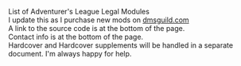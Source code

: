 List of Adventurer's League Legal Modules  
I update this as I purchase new mods on [dmsguild.com](https://dmsguild.com)  
A link to the source code is at the bottom of the page.  
Contact info is at the bottom of the page.  
Hardcover and Hardcover supplements will be handled in a separate document.
I'm always happy for help.  


